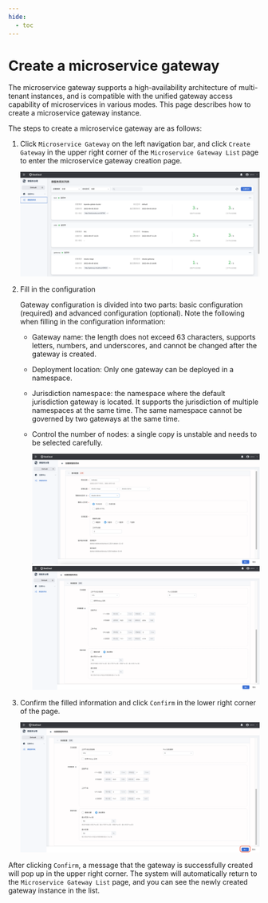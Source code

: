 ```yaml
---
hide:
  - toc
---
```


# Create a microservice gateway

The microservice gateway supports a high-availability architecture of multi-tenant instances, and is compatible with the unified gateway access capability of microservices in various modes. This page describes how to create a microservice gateway instance.

The steps to create a microservice gateway are as follows:

1. Click `Microservice Gateway` on the left navigation bar, and click `Create Gateway` in the upper right corner of the `Microservice Gateway List` page to enter the microservice gateway creation page.

    ![Enter creation page](imgs/enter-creation-page.png)

2. Fill in the configuration

    Gateway configuration is divided into two parts: basic configuration (required) and advanced configuration (optional). Note the following when filling in the configuration information:

    - Gateway name: the length does not exceed 63 characters, supports letters, numbers, and underscores, and cannot be changed after the gateway is created.
    - Deployment location: Only one gateway can be deployed in a namespace.
    - Jurisdiction namespace: the namespace where the default jurisdiction gateway is located. It supports the jurisdiction of multiple namespaces at the same time. The same namespace cannot be governed by two gateways at the same time.
    - Control the number of nodes: a single copy is unstable and needs to be selected carefully.

        ![Fill in the basic configuration](imgs/config.png)
        ![Fill in advanced configuration](imgs/advance-config.png)

3. Confirm the filled information and click `Confirm` in the lower right corner of the page.

    ![Confirm the information filled in](imgs/confirm.png)

After clicking `Confirm`, a message that the gateway is successfully created will pop up in the upper right corner. The system will automatically return to the `Microservice Gateway List` page, and you can see the newly created gateway instance in the list.